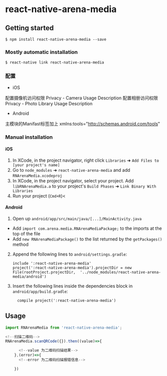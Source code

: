 
# react-native-arena-media

## Getting started

`$ npm install react-native-arena-media --save`

### Mostly automatic installation

`$ react-native link react-native-arena-media`

### 配置
* iOS

配置摄像机访问权限 Privacy - Camera Usage Description
配置相册访问权限  Privacy - Photo Library Usage Description

* Android

主模块的Manifast标签加上
          xmlns:tools="http://schemas.android.com/tools"




### Manual installation


#### iOS

1. In XCode, in the project navigator, right click `Libraries` ➜ `Add Files to [your project's name]`
2. Go to `node_modules` ➜ `react-native-arena-media` and add `RNArenaMedia.xcodeproj`
3. In XCode, in the project navigator, select your project. Add `libRNArenaMedia.a` to your project's `Build Phases` ➜ `Link Binary With Libraries`
4. Run your project (`Cmd+R`)<

#### Android

1. Open up `android/app/src/main/java/[...]/MainActivity.java`
  - Add `import com.arena.media.RNArenaMediaPackage;` to the imports at the top of the file
  - Add `new RNArenaMediaPackage()` to the list returned by the `getPackages()` method
2. Append the following lines to `android/settings.gradle`:
  	```
  	include ':react-native-arena-media'
  	project(':react-native-arena-media').projectDir = new File(rootProject.projectDir, 	'../node_modules/react-native-arena-media/android')
  	```
3. Insert the following lines inside the dependencies block in `android/app/build.gradle`:
  	```
      compile project(':react-native-arena-media')
  	```


## Usage
```javascript
import RNArenaMedia from 'react-native-arena-media';

<!--扫描二维码-->
RNArenaMedia.scanQRCode({}).then((value)=>{

      <!--value 为二维码扫描结果-->
    },(error)=>{
      <!--error 为二维码扫描报错信息-->

    })
```
  